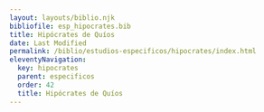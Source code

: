 ```yaml
---
layout: layouts/biblio.njk
bibliofile: esp_hipocrates.bib
title: Hipócrates de Quíos
date: Last Modified
permalink: /biblio/estudios-especificos/hipocrates/index.html
eleventyNavigation:
  key: hipocrates
  parent: especificos
  order: 42
  title: Hipócrates de Quíos
---
```

